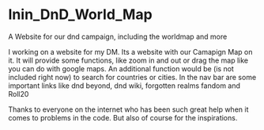 # Inin_DnD_World_Map
A Website for our dnd campaign, including the worldmap and more


I working on a website for my DM. Its a website with our Camapign Map on it. 
It will provide some functions, like zoom in and out or drag the map like you can do with google maps. 
An additional function would be (is not included right now) to search for countries or cities. 
In the nav bar are some important links like dnd beyond, dnd wiki, forgotten realms fandom and Roll20

Thanks to everyone on the internet who has been such great help when it comes to problems in the code. But also of course for the inspirations.
